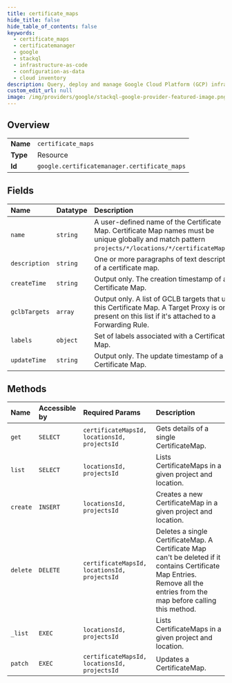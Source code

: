 ```yaml
---
title: certificate_maps
hide_title: false
hide_table_of_contents: false
keywords:
  - certificate_maps
  - certificatemanager
  - google    
  - stackql
  - infrastructure-as-code
  - configuration-as-data
  - cloud inventory
description: Query, deploy and manage Google Cloud Platform (GCP) infrastructure and resources using SQL
custom_edit_url: null
image: /img/providers/google/stackql-google-provider-featured-image.png
---
```

  
    

## Overview
<table><tbody>
<tr><td><b>Name</b></td><td><code>certificate_maps</code></td></tr>
<tr><td><b>Type</b></td><td>Resource</td></tr>
<tr><td><b>Id</b></td><td><code>google.certificatemanager.certificate_maps</code></td></tr>
</tbody></table>

## Fields
| Name | Datatype | Description |
|:-----|:---------|:------------|
| `name` | `string` | A user-defined name of the Certificate Map. Certificate Map names must be unique globally and match pattern `projects/*/locations/*/certificateMaps/*`. |
| `description` | `string` | One or more paragraphs of text description of a certificate map. |
| `createTime` | `string` | Output only. The creation timestamp of a Certificate Map. |
| `gclbTargets` | `array` | Output only. A list of GCLB targets that use this Certificate Map. A Target Proxy is only present on this list if it's attached to a Forwarding Rule. |
| `labels` | `object` | Set of labels associated with a Certificate Map. |
| `updateTime` | `string` | Output only. The update timestamp of a Certificate Map. |
## Methods
| Name | Accessible by | Required Params | Description |
|:-----|:--------------|:----------------|:------------|
| `get` | `SELECT` | `certificateMapsId, locationsId, projectsId` | Gets details of a single CertificateMap. |
| `list` | `SELECT` | `locationsId, projectsId` | Lists CertificateMaps in a given project and location. |
| `create` | `INSERT` | `locationsId, projectsId` | Creates a new CertificateMap in a given project and location. |
| `delete` | `DELETE` | `certificateMapsId, locationsId, projectsId` | Deletes a single CertificateMap. A Certificate Map can't be deleted if it contains Certificate Map Entries. Remove all the entries from the map before calling this method. |
| `_list` | `EXEC` | `locationsId, projectsId` | Lists CertificateMaps in a given project and location. |
| `patch` | `EXEC` | `certificateMapsId, locationsId, projectsId` | Updates a CertificateMap. |
